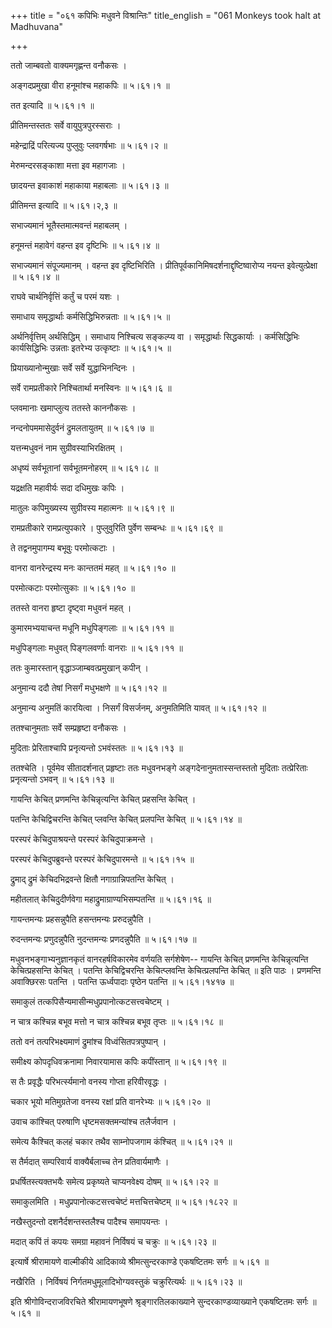 +++
title = "०६१ कपिभिः मधुवने विश्रान्तिः"
title_english = "061 Monkeys took halt at Madhuvana"

+++


ततो जाम्बवतो वाक्यमगृह्णन्त वनौकसः ।  

अङ्गदप्रमुखा वीरा हनूमांश्च महाकपिः  ॥  ५।६१।१  ॥   

तत इत्यादि  ॥  ५।६१।१  ॥   

  

प्रीतिमन्तस्ततः सर्वे वायुपुत्रपुरस्सराः ।  

महेन्द्राद्रिं परित्यज्य पुप्लुवुः प्लवगर्षभाः  ॥  ५।६१।२  ॥   

मेरुमन्दरसङ्काशा मत्ता इव महागजाः ।  

छादयन्त इवाकाशं महाकाया महाबलाः  ॥  ५।६१।३  ॥   

प्रीतिमन्त इत्यादि  ॥  ५।६१।२,३  ॥   

  

सभाज्यमानं भूतैस्तमात्मवन्तं महाबलम् ।  

हनूमन्तं महावेगं वहन्त इव दृष्टिभिः  ॥  ५।६१।४  ॥   

सभाज्यमानं संपूज्यमानम् । वहन्त इव दृष्टिभिरिति ।
प्रीतिपूर्वकानिमिषदर्शनाद्दृष्टिष्वारोप्य नयन्त इवेत्युत्प्रेक्षा  ॥ 
५।६१।४  ॥   

  

राघवे चार्थनिर्वृत्तिं कर्तुं च परमं यशः ।  

समाधाय समृद्धार्थाः कर्मसिद्धिभिरुन्नताः  ॥  ५।६१।५  ॥   

अर्थनिर्वृत्तिम् अर्थसिद्धिम् । समाधाय निश्चित्य सङ्कल्प्य वा ।
समृद्धार्थाः सिद्धकार्याः । कर्मसिद्धिभिः कार्यसिद्धिभिः उन्नताः इतरेभ्य
उत्कृष्टाः  ॥  ५।६१।५  ॥   

  

प्रियाख्यानोन्मुखाः सर्वे सर्वे युद्धाभिनन्दिनः ।  

सर्वे रामप्रतीकारे निश्चितार्था मनस्विनः  ॥  ५।६१।६  ॥   

प्लवमानाः खमाप्लुत्य ततस्ते काननौकसः ।  

नन्दनोपममासेदुर्वनं द्रुमलतायुतम्  ॥  ५।६१।७  ॥   

यत्तन्मधुवनं नाम सुग्रीवस्याभिरक्षितम् ।  

अधृष्यं सर्वभूतानां सर्वभूतमनोहरम्  ॥  ५।६१।८  ॥   

यद्रक्षति महावीर्यः सदा दधिमुखः कपिः ।  

मातुलः कपिमुख्यस्य सुग्रीवस्य महात्मनः  ॥  ५।६१।९  ॥   

रामप्रतीकारे रामप्रत्युपकारे । पुप्लुवुरिति पुर्वेण सम्बन्धः  ॥  ५।६१।६९
 ॥   

  

ते तद्वनमुपागम्य बभूवुः परमोत्कटाः ।  

वानरा वानरेन्द्रस्य मनः कान्ततमं महत्  ॥  ५।६१।१०  ॥   

परमोत्कटाः परमोत्सुकाः  ॥  ५।६१।१०  ॥   

  

ततस्ते वानरा हृष्टा दृष्ट्वा मधुवनं महत् ।  

कुमारमभ्ययाचन्त मधूनि मधुपिङ्गलाः  ॥  ५।६१।११  ॥   

मधुपिङ्गलाः मधुवत् पिङ्गलवर्णाः वानराः  ॥  ५।६१।११  ॥   

  

ततः कुमारस्तान् वृद्धाञ्जाम्बवत्प्रमुखान् कपीन् ।  

अनुमान्य ददौ तेषां निसर्गं मधुभक्षणे  ॥  ५।६१।१२  ॥   

अनुमान्य अनुमतिं कारयित्वा । निसर्गं विसर्जनम्, अनुमतिमिति यावत्  ॥ 
५।६१।१२  ॥   

  

ततश्चानुमताः सर्वे सम्प्रहृष्टा वनौकसः ।  

मुदिताः प्रेरिताश्चापि प्रनृत्यन्तो ऽभवंस्ततः  ॥  ५।६१।१३  ॥   

ततश्चेति । पूर्वमेव सीतादर्शनात् प्रहृष्टाः ततः मधुवनभङ्गे
अङ्गदेनानुमतास्सन्तस्ततो मुदिताः तत्प्रेरिताः प्रनृत्यन्तो ऽभवन्  ॥ 
५।६१।१३  ॥   

  

गायन्ति केचित् प्रणमन्ति केचिन्नृत्यन्ति केचित् प्रहसन्ति केचित् ।  

पतन्ति केचिद्विचरन्ति केचित् प्लवन्ति केचित् प्रलपन्ति केचित्  ॥  ५।६१।१४
 ॥   

परस्परं केचिदुपाश्रयन्ते परस्परं केचिदुपाक्रमन्ते ।  

परस्परं केचिदुपब्रुवन्ते परस्परं केचिदुपारमन्ते  ॥  ५।६१।१५  ॥   

द्रुमाद् द्रुमं केचिदभिद्रवन्ते क्षितौ नगाग्रान्निपतन्ति केचित् ।  

महीतलात् केचिदुदीर्णवेगा महाद्रुमाग्राण्यभिसम्पतन्ति  ॥  ५।६१।१६  ॥   

गायन्तमन्यः प्रहसन्नुपैति हसन्तमन्यः प्ररुदन्नुपैति ।  

रुदन्तमन्यः प्रणुदन्नुपैति नुदन्तमन्यः प्रणदन्नुपैति  ॥  ५।६१।१७  ॥   

मधुवनभङ्गाभ्यनुज्ञानकृतं वानरहर्षविकारमेव वर्णयति सर्गशेषेण-- गायन्ति
केचित् प्रणमन्ति केचिन्नृत्यन्ति केचित्प्रहसन्ति केचित् । पतन्ति
केचिद्विचरन्ति केचित्प्लवन्ति केचित्प्रलपन्ति केचित्  ॥  इति पाठः ।
प्रणमन्ति अवाक्छिरसः पतन्ति । पतन्ति ऊर्ध्वपादाः पृष्ठेन पतन्ति  ॥ 
५।६१।१४१७  ॥   

  

समाकुलं तत्कपिसैन्यमासीन्मधुप्रपानोत्कटसत्त्वचेष्टम् ।  

न चात्र कश्चिन्न बभूव मत्तो न चात्र कश्चिन्न बभूव तृप्तः  ॥  ५।६१।१८  ॥   

ततो वनं तत्परिभक्ष्यमाणं द्रुमांश्च विध्वंसितपत्रपुष्पान् ।  

समीक्ष्य कोपदृधिवक्रनामा निवारयामास कपिः कपींस्तान्  ॥  ५।६१।१९  ॥   

स तैः प्रवृद्धैः परिभर्त्स्यमानो वनस्य गोप्ता हरिवीरवृद्धः ।  

चकार भूयो मतिमुग्रतेजा वनस्य रक्षां प्रति वानरेभ्यः  ॥  ५।६१।२०  ॥   

उवाच कांश्चित् परुषाणि धृष्टमसक्तमन्यांश्च तलैर्जवान ।  

समेत्य कैश्चित् कलहं चकार तथैव साम्नोपजगाम कंश्चित्  ॥  ५।६१।२१  ॥   

स तैर्मदात् सम्परिवार्य वाक्यैर्बलाच्च तेन प्रतिवार्यमाणैः ।  

प्रधर्षितस्त्यक्तभयैः समेत्य प्रकृष्यते चाप्यनवेक्ष्य दोषम्  ॥  ५।६१।२२
 ॥   

समाकुलमिति । मधुप्रपानोत्कटसत्त्वचेष्टं मत्तचित्तचेष्टम्  ॥  ५।६१।१८२२
 ॥   

  

नखैस्तुदन्तो दशनैर्दशन्तस्तलैश्च पादैश्च समापयन्तः ।  

मदात् कपिं तं कपयः समग्रा महावनं निर्विषयं च चक्रुः  ॥  ५।६१।२३  ॥   

इत्यार्षे श्रीरामायणे वाल्मीकीये आदिकाव्ये श्रीमत्सुन्दरकाण्डे
एकषष्टितमः सर्गः  ॥  ५।६१  ॥   

नखैरिति । निर्विषयं निर्गतमधुमूलादिभोग्यवस्तुकं चक्रुरित्यर्थः  ॥ 
५।६१।२३  ॥   

इति श्रीगोविन्दराजविरचिते श्रीरामायणभूषणे श्रृङ्गारतिलकाख्याने
सुन्दरकाण्डव्याख्याने एकषष्टितमः सर्गः  ॥  ५।६१  ॥   


